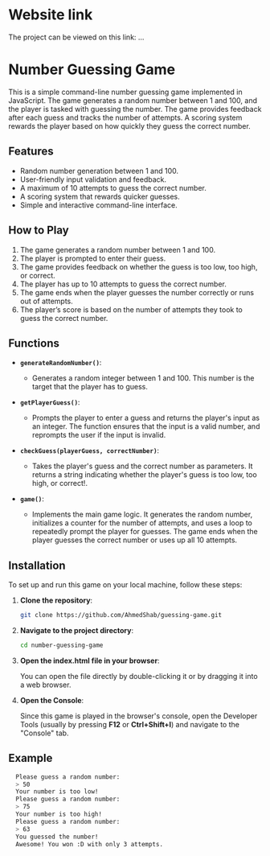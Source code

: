 # Website link

The project can be viewed on this link: ...

# Number Guessing Game

This is a simple command-line number guessing game implemented in JavaScript. The game generates a random number between 1 and 100, and the player is tasked with guessing the number. The game provides feedback after each guess and tracks the number of attempts. A scoring system rewards the player based on how quickly they guess the correct number.

## Features

- Random number generation between 1 and 100.
- User-friendly input validation and feedback.
- A maximum of 10 attempts to guess the correct number.
- A scoring system that rewards quicker guesses.
- Simple and interactive command-line interface.

## How to Play

1. The game generates a random number between 1 and 100.
2. The player is prompted to enter their guess.
3. The game provides feedback on whether the guess is too low, too high, or correct.
4. The player has up to 10 attempts to guess the correct number.
5. The game ends when the player guesses the number correctly or runs out of attempts.
6. The player’s score is based on the number of attempts they took to guess the correct number.

## Functions

- **`generateRandomNumber()`**: 
  - Generates a random integer between 1 and 100. This number is the target that the player has to guess.

- **`getPlayerGuess()`**:
  - Prompts the player to enter a guess and returns the player's input as an integer. The function ensures that the input is a valid number, and reprompts the user if the input is invalid.

- **`checkGuess(playerGuess, correctNumber)`**:
  - Takes the player's guess and the correct number as parameters. It returns a string indicating whether the player's guess is too low, too high, or correct!.

- **`game()`**:
  - Implements the main game logic. It generates the random number, initializes a counter for the number of attempts, and uses a loop to repeatedly prompt the player for guesses. The game ends when the player guesses the correct number or uses up all 10 attempts.

## Installation

To set up and run this game on your local machine, follow these steps:

1. **Clone the repository**:

   ```bash
   git clone https://github.com/AhmedShab/guessing-game.git

2. **Navigate to the project directory**:

   ```bash
   cd number-guessing-game

3. **Open the index.html file in your browser**:

    You can open the file directly by double-clicking it or by dragging it into a web browser.

4. **Open the Console**:

    Since this game is played in the browser's console, open the Developer Tools (usually by pressing **F12** or **Ctrl+Shift+I**) and navigate to the "Console" tab.

## Example
  ```bash
    Please guess a random number:
    > 50
    Your number is too low!
    Please guess a random number:
    > 75
    Your number is too high!
    Please guess a random number:
    > 63
    You guessed the number!
    Awesome! You won :D with only 3 attempts.
